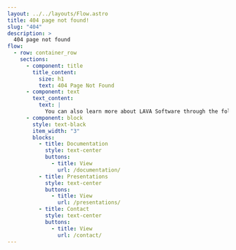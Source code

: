 ```yaml
---
layout: ../../layouts/Flow.astro
title: 404 page not found!
slug: "404"
description: >
  404 page not found
flow:
  - row: container_row
    sections:
      - component: title
        title_content:
          size: h1
          text: 404 Page Not Found
      - component: text
        text_content:
          text: |
            You can also learn more about LAVA Software through the following links:
      - component: block
        style: text-black
        item_width: "3"
        blocks:
          - title: Documentation
            style: text-center
            buttons:
              - title: View
                url: /documentation/
          - title: Presentations
            style: text-center
            buttons:
              - title: View
                url: /presentations/
          - title: Contact
            style: text-center
            buttons:
              - title: View
                url: /contact/
---
```

